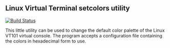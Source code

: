 ## Linux Virtual Terminal setcolors utility

[![Build Status](https://github.com/evanpurkhiser/linux-vt-setcolors/workflows/build/badge.svg)](https://github.com/evanpurkhiser/linux-vt-setcolors/actions?query=workflow%3Abuild)

This little utility can be used to change the default color palette of the Linux
VT101 virtual console. The program accepts a configuration file containing the
colors in hexadecimal form to use.
